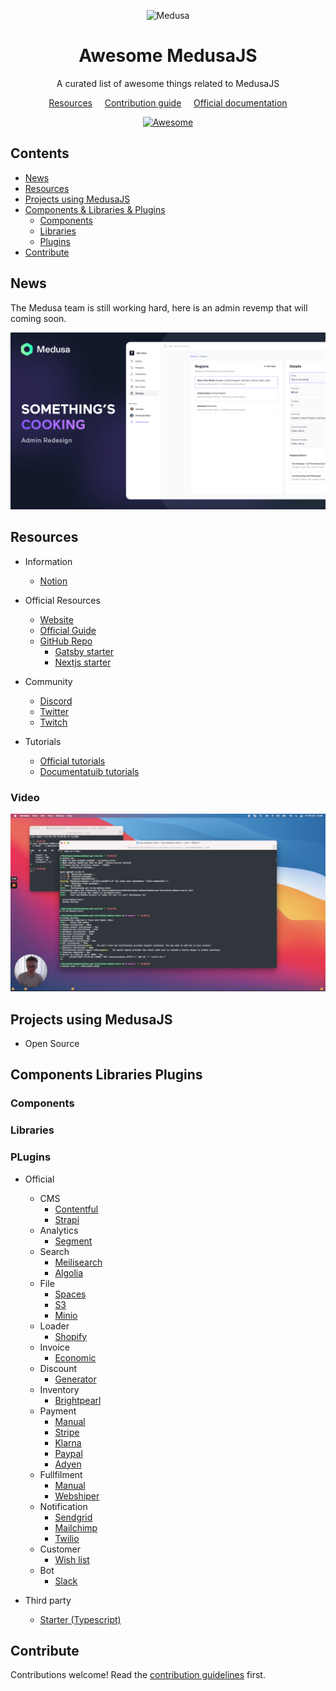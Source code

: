 <!--lint disable awesome-list-item-->
<div align="center">
  <p align="center">
    <img alt="Medusa" src="https://user-images.githubusercontent.com/7554214/129161578-19b83dc8-fac5-4520-bd48-53cba676edd2.png" width="200" />
  </p>
<h1>Awesome MedusaJS</h1>
<p>A curated list of awesome things related to MedusaJS</p>

<a href="#resources">Resources</a>
&nbsp;&nbsp;&nbsp;
<a href="CONTRIBUTING.md">Contribution guide</a>
&nbsp;&nbsp;&nbsp;
<a href="https://docs.medusajs.com/">Official documentation</a>

  <a href="https://awesome.re">
    <img src="https://awesome.re/badge.svg" alt="Awesome">
  </a>
</div>

## Contents <!-- omit in toc -->

- [News](#news)
- [Resources](#resources)
- [Projects using MedusaJS](#projects-using-medusajs)
- [Components & Libraries & Plugins](#components-libraries-plugins)
  - [Components](#components)
  - [Libraries](#libraries)
  - [Plugins](#plugins)
- [Contribute](#contribute)

<!--lint enable awesome-list-item-->

## News

The Medusa team is still working hard, here is an admin revemp that will coming soon.

![Admin dashboard revemp](./assets/admin-revemp.png)

## Resources

- Information
    - [Notion](https://medusajs.notion.site/medusajs/Medusa-Home-3485f8605d834a07949b17d1a9f7eafd)

- Official Resources
  - [Website](https://www.medusajs.com/)
  - [Official Guide](https://docs.medusajs.com/)
  - [GitHub Repo](https://github.com/medusajs/medusa)
    - [Gatsby starter](https://github.com/medusajs/gatsby-starter-medusa)
    - [Nextjs starter](https://github.com/medusajs/nextjs-starter-medusa)
  
- Community
  - [Discord](https://discord.gg/xpCwq3Kfn8)
  - [Twitter](https://twitter.com/intent/follow?screen_name=medusajs)
  - [Twitch](https://www.twitch.tv/medusajs)

- Tutorials
  - [Official tutorials](https://www.medusajs.com/blog)
  - [Documentatuib tutorials](https://docs.medusajs.com/tutorial/set-up-your-development-environment)
  
### Video

[![Try it out](./assets/video-thumb-1.png)](https://cdn.loom.com/sessions/thumbnails/38d45d322cf749d6a20778c2b8afc07d-1635516731908.mp4)

## Projects using MedusaJS

- Open Source

## Components Libraries Plugins

### Components

### Libraries

### PLugins

- Official
    - CMS
        - [Contentful](https://docs.medusajs.com/add-plugins/contentful)
        - [Strapi](https://docs.medusajs.com/add-plugins/strapi)
    - Analytics
        - [Segment](https://docs.medusajs.com/add-plugins/segment)
    - Search
        - [Meilisearch](https://docs.medusajs.com/add-plugins/meilisearch)
        - [Algolia](https://docs.medusajs.com/add-plugins/algolia)
    - File
        - [Spaces](https://docs.medusajs.com/add-plugins/spaces)
        - [S3](https://docs.medusajs.com/add-plugins/s3)
        - [Minio](https://github.com/medusajs/medusa/tree/master/packages/medusa-file-minio)
    - Loader
        - [Shopify](https://github.com/medusajs/medusa/blob/master/packages/medusa-source-shopify/src/loaders/index.js)
    - Invoice
        - [Economic](https://github.com/medusajs/medusa/tree/master/packages/medusa-plugin-economic)
    - Discount
        - [Generator](https://github.com/medusajs/medusa/tree/master/packages/medusa-plugin-discount-generator)
    - Inventory
        - [Brightpearl](https://github.com/medusajs/medusa/tree/master/packages/medusa-plugin-brightpearl)
    - Payment
        - [Manual](https://github.com/medusajs/medusa/tree/master/packages/medusa-payment-manual)
        - [Stripe](https://docs.medusajs.com/add-plugins/stripe)
        - [Klarna](https://docs.medusajs.com/add-plugins/klarna)
        - [Paypal](https://docs.medusajs.com/add-plugins/paypal)
        - [Adyen](https://github.com/medusajs/medusa/tree/master/packages/medusa-payment-adyen)
    - Fullfilment
        - [Manual](https://github.com/medusajs/medusa/tree/master/packages/medusa-fulfillment-manual)
        - [Webshiper](https://github.com/medusajs/medusa/tree/master/packages/medusa-fulfillment-webshipper)
    - Notification
        - [Sendgrid](https://docs.medusajs.com/add-plugins/sendgrid)
        - [Mailchimp](https://github.com/medusajs/medusa/tree/master/packages/medusa-plugin-mailchimp)
        - [Twilio](https://github.com/medusajs/medusa/tree/master/packages/medusa-plugin-twilio-sms)
    - Customer
        - [Wish list](https://github.com/medusajs/medusa/tree/master/packages/medusa-plugin-wishlist)
    - Bot
        - [Slack](https://docs.medusajs.com/add-plugins/slack)

- Third party
   - [Starter (Typescript)](https://github.com/adrien2p/medusa-plugin-starter-ts)

## Contribute

Contributions welcome! Read the [contribution guidelines](CONTRIBUTING.md) first.

